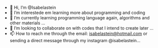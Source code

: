 - 👋 Hi, I’m @Isabelastein
- 👀 I’m interestede em learning more about programming and coding 
- 🌱 I’m currently learning programming language again, algorithms and other materials ...
- 💞️ I’m looking to collaborate on with codes that I intend to create later ...
- 📫 How to reach me through the email: isabelastein@hotmail.com or sending a direct message through my instagram @isabelastein...

<!---
Isabelastein/Isabelastein is a ✨ special ✨ repository because its `README.md` (this file) appears on your GitHub profile.
You can click the Preview link to take a look at your changes.
--->
